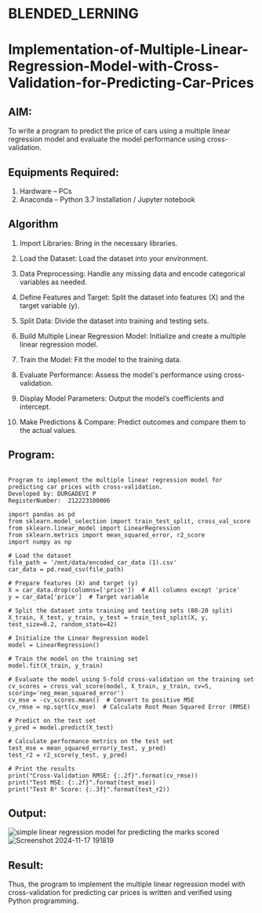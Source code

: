 # BLENDED_LERNING
# Implementation-of-Multiple-Linear-Regression-Model-with-Cross-Validation-for-Predicting-Car-Prices

## AIM:
To write a program to predict the price of cars using a multiple linear regression model and evaluate the model performance using cross-validation.

## Equipments Required:
1. Hardware – PCs
2. Anaconda – Python 3.7 Installation / Jupyter notebook

## Algorithm
1. Import Libraries:
Bring in the necessary libraries.

2. Load the Dataset:
Load the dataset into your environment.

3. Data Preprocessing:
Handle any missing data and encode categorical variables as needed.

4. Define Features and Target:
Split the dataset into features (X) and the target variable (y).

5. Split Data:
Divide the dataset into training and testing sets.

6. Build Multiple Linear Regression Model:
Initialize and create a multiple linear regression model.

7. Train the Model:
Fit the model to the training data.

8. Evaluate Performance:
Assess the model's performance using cross-validation.

9. Display Model Parameters:
Output the model’s coefficients and intercept.

10. Make Predictions & Compare:
Predict outcomes and compare them to the actual values. 

## Program:
```

Program to implement the multiple linear regression model for predicting car prices with cross-validation.
Developed by: DURGADEVI P
RegisterNumber:  212223100006

import pandas as pd
from sklearn.model_selection import train_test_split, cross_val_score
from sklearn.linear_model import LinearRegression
from sklearn.metrics import mean_squared_error, r2_score
import numpy as np

# Load the dataset
file_path = '/mnt/data/encoded_car_data (1).csv'
car_data = pd.read_csv(file_path)

# Prepare features (X) and target (y)
X = car_data.drop(columns=['price'])  # All columns except 'price'
y = car_data['price']  # Target variable

# Split the dataset into training and testing sets (80-20 split)
X_train, X_test, y_train, y_test = train_test_split(X, y, test_size=0.2, random_state=42)

# Initialize the Linear Regression model
model = LinearRegression()

# Train the model on the training set
model.fit(X_train, y_train)

# Evaluate the model using 5-fold cross-validation on the training set
cv_scores = cross_val_score(model, X_train, y_train, cv=5, scoring='neg_mean_squared_error')
cv_mse = -cv_scores.mean()  # Convert to positive MSE
cv_rmse = np.sqrt(cv_mse)  # Calculate Root Mean Squared Error (RMSE)

# Predict on the test set
y_pred = model.predict(X_test)

# Calculate performance metrics on the test set
test_mse = mean_squared_error(y_test, y_pred)
test_r2 = r2_score(y_test, y_pred)

# Print the results
print("Cross-Validation RMSE: {:.2f}".format(cv_rmse))
print("Test MSE: {:.2f}".format(test_mse))
print("Test R² Score: {:.3f}".format(test_r2))

```

## Output:
![simple linear regression model for predicting the marks scored](sam.png)
![Screenshot 2024-11-17 191819](https://github.com/user-attachments/assets/8feba83f-f882-44c5-97bd-611c946d4f1b)



## Result:
Thus, the program to implement the multiple linear regression model with cross-validation for predicting car prices is written and verified using Python programming.
